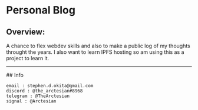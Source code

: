 # Personal Blog

## Overview: 
A chance to flex webdev skills and also to make a public log of my thoughts throught the years. I also want to learn IPFS hosting so am using this as a project to learn it. 

<hr>
## Info

```
email : stephen.d.okita@gmail.com
discord : @the_arctesian#8968
telegram : @TheArctesian
signal : @Arctesian
```
